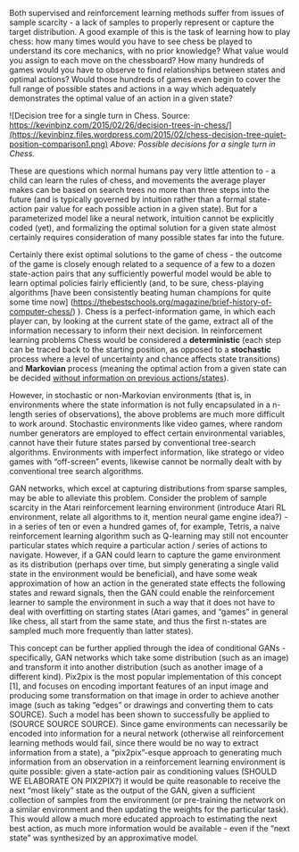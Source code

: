 Both supervised and reinforcement learning methods suffer from issues of sample scarcity - a lack of samples to properly represent or capture the target distribution. A good example of this is the task of learning how to play chess: how many times would you have to see chess be played to understand its core mechanics, with no prior knowledge? What value would you assign to each move on the chessboard? How many hundreds of games would you have to observe to find relationships between states and optimal actions? Would those hundreds of games even begin to cover the full range of possible states and actions in a way which adequately demonstrates the optimal value of an action in a given state? 

![Decision tree for a single turn in Chess. Source: https://kevinbinz.com/2015/02/26/decision-trees-in-chess/](https://kevinbinz.files.wordpress.com/2015/02/chess-decision-tree-quiet-position-comparison1.png)
*Above: Possible decisions for a single turn in Chess.*

These are questions which normal humans pay very little attention to - a child can learn the rules of chess, and movements the average player makes can be based on search trees no more than three steps into the future (and is typically governed by intuition rather than a formal state-action pair value for each possible action in a given state). But for a parameterized model like a neural network, intuition cannot be explicitly coded (yet), and formalizing the optimal solution for a given state almost certainly requires consideration of many possible states far into the future. 

Certainly there exist optimal solutions to the game of chess - the outcome of the game is closely enough related to a sequence of a few to a dozen state-action pairs that any sufficiently powerful model would be able to learn optimal policies fairly efficiently (and, to be sure, chess-playing algorithms [have been consistently beating human champions for quite some time now] (https://thebestschools.org/magazine/brief-history-of-computer-chess/) ). Chess is a perfect-information game, in which each player can, by looking at the current state of the game, extract all of the information necessary to inform their next decision. In reinforcement learning problems Chess would be considered a __deterministic__ (each step can be traced back to the starting position, as opposed to a __stochastic__ process where a level of uncertainty and chance affects state transitions) and __Markovian__ process (meaning the optimal action from a given state can be decided [without information on previous actions/states](https://www.cs.rice.edu/~vardi/dag01/givan1.pdf)).

However, in stochastic or non-Markovian environments (that is, in environments where the state information is not fully encapsulated in a n-length series of observations), the above problems are much more difficult to work around. Stochastic environments like video games, where random number generators are employed to effect certain environmental variables, cannot have their future states parsed by conventional tree-search algorithms. Environments with imperfect information, like stratego or video games with “off-screen” events, likewise cannot be normally dealt with by conventional tree search algorithms. 

GAN networks, which excel at capturing distributions from sparse samples, may be able to alleviate this problem. Consider the problem of sample scarcity in the Atari reinforcement learning environment (introduce Atari RL environment, relate all algorithms to it, mention neural game engine idea?) - in a series of ten or even a hundred games of, for example, Tetris, a naive reinforcement learning algorithm such as Q-learning may still not encounter particular states which require a particular action / series of actions to navigate. However, if a GAN could learn to capture the game environment as its distribution (perhaps over time, but simply generating a single valid state in the environment would be beneficial), and have some weak approximation of how an action in the generated state effects the following states and reward signals, then the GAN could enable the reinforcement learner to sample the environment in such a way that it does not have to deal with overfitting on starting states (Atari games, and “games” in general like chess, all start from the same state, and thus the first n-states are sampled much more frequently than latter states). 

This concept can be further applied through the idea of conditional GANs - specifically, GAN networks which take some distribution (such as an image) and transform it into another distribution (such as another image of a different kind). Pix2pix is the most popular implementation of this concept [1], and focuses on encoding important features of an input image and producing some transformation on that image in order to achieve another image (such as taking “edges” or drawings and converting them to cats SOURCE). Such a model has been shown to successfully be applied to (SOURCE SOURCE SOURCE). Since game environments can necessarily be encoded into information for a neural network (otherwise all reinforcement learning methods would fail, since there would be no way to extract information from a state), a “pix2pix”-esque approach to generating much information from an observation in a reinforcement learning environment is quite possible: given a state-action pair as conditioning values (SHOULD WE ELABORATE ON PIX2PIX?) it would be quite reasonable to receive the next “most likely” state as the output of the GAN, given a sufficient collection of samples from the environment (or pre-training the network on a similar environment and then updating the weights for the particular task). This would allow a much more educated approach to estimating the next best action, as much more information would be available - even if the “next state” was synthesized by an approximative model. 

